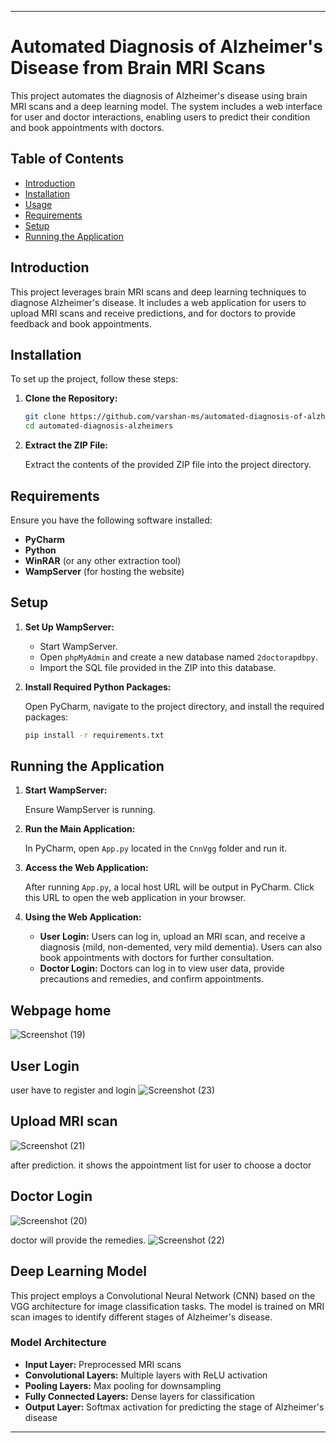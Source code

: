 
---

# Automated Diagnosis of Alzheimer's Disease from Brain MRI Scans

This project automates the diagnosis of Alzheimer's disease using brain MRI scans and a deep learning model. The system includes a web interface for user and doctor interactions, enabling users to predict their condition and book appointments with doctors.

## Table of Contents

- [Introduction](#introduction)
- [Installation](#installation)
- [Usage](#usage)
- [Requirements](#requirements)
- [Setup](#setup)
- [Running the Application](#running-the-application)

## Introduction

This project leverages brain MRI scans and deep learning techniques to diagnose Alzheimer's disease. It includes a web application for users to upload MRI scans and receive predictions, and for doctors to provide feedback and book appointments.

## Installation

To set up the project, follow these steps:

1. **Clone the Repository:**

    ```bash
    git clone https://github.com/varshan-ms/automated-diagnosis-of-alzheimers-disease-from-brain-MRI-scans.git
    cd automated-diagnosis-alzheimers
    ```

2. **Extract the ZIP File:**

    Extract the contents of the provided ZIP file into the project directory.

## Requirements

Ensure you have the following software installed:

- **PyCharm**
- **Python**
- **WinRAR** (or any other extraction tool)
- **WampServer** (for hosting the website)

## Setup

1. **Set Up WampServer:**

    - Start WampServer.
    - Open `phpMyAdmin` and create a new database named `2doctorapdbpy`.
    - Import the SQL file provided in the ZIP into this database.

2. **Install Required Python Packages:**

    Open PyCharm, navigate to the project directory, and install the required packages:

    ```bash
    pip install -r requirements.txt
    ```

## Running the Application

1. **Start WampServer:**

    Ensure WampServer is running.

2. **Run the Main Application:**

    In PyCharm, open `App.py` located in the `CnnVgg` folder and run it.

3. **Access the Web Application:**

    After running `App.py`, a local host URL will be output in PyCharm. Click this URL to open the web application in your browser.

4. **Using the Web Application:**

    - **User Login:** Users can log in, upload an MRI scan, and receive a diagnosis (mild, non-demented, very mild dementia). Users can also book appointments with doctors for further consultation.
    - **Doctor Login:** Doctors can log in to view user data, provide precautions and remedies, and confirm appointments.
  
## Webpage home
![Screenshot (19)](https://github.com/varshan-ms/automated-diagnosis-of-alzheimers-disease-from-brain-MRI-scans/assets/170520754/f9e4f904-e783-45c2-af3c-6ce016a1ec58)

## User Login
 user have to register and login
![Screenshot (23)](https://github.com/varshan-ms/automated-diagnosis-of-alzheimers-disease-from-brain-MRI-scans/assets/170520754/e306453f-34f3-444c-892f-ce204e5aab60)

## Upload MRI scan
![Screenshot (21)](https://github.com/varshan-ms/automated-diagnosis-of-alzheimers-disease-from-brain-MRI-scans/assets/170520754/462317a8-7a1c-4ab4-82b2-dddbf2996ad6)

after prediction. it shows the appointment list for user to choose a doctor 

## Doctor Login
![Screenshot (20)](https://github.com/varshan-ms/automated-diagnosis-of-alzheimers-disease-from-brain-MRI-scans/assets/170520754/b5cdbfbb-d105-44ce-aebf-f94323b1f08d)

doctor will provide the remedies.
![Screenshot (22)](https://github.com/varshan-ms/automated-diagnosis-of-alzheimers-disease-from-brain-MRI-scans/assets/170520754/c9ba7c9c-6f20-43a9-8e12-bbbff52a6896)
 
## Deep Learning Model

This project employs a Convolutional Neural Network (CNN) based on the VGG architecture for image classification tasks. The model is trained on MRI scan images to identify different stages of Alzheimer's disease.

### Model Architecture

- **Input Layer:** Preprocessed MRI scans
- **Convolutional Layers:** Multiple layers with ReLU activation
- **Pooling Layers:** Max pooling for downsampling
- **Fully Connected Layers:** Dense layers for classification
- **Output Layer:** Softmax activation for predicting the stage of Alzheimer's disease

---

